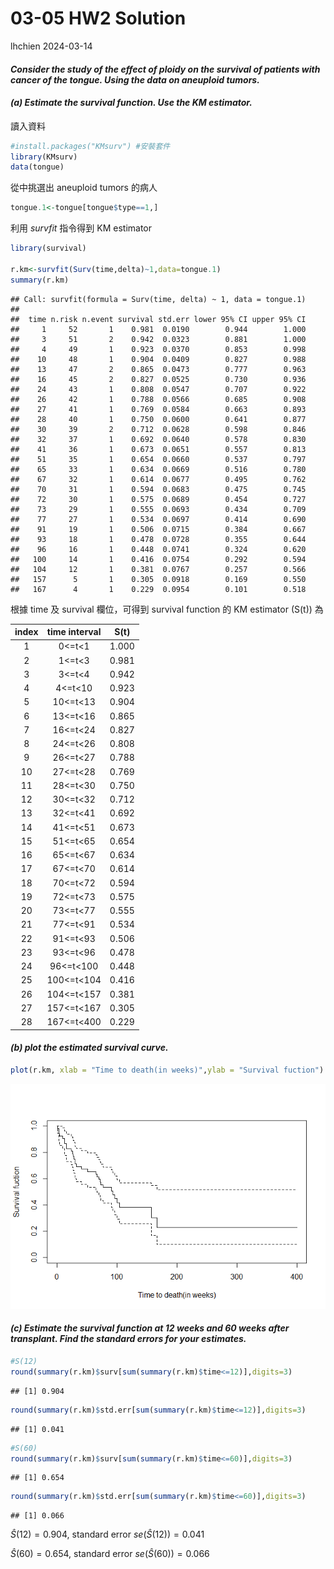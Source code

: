 03-05 HW2 Solution
================
lhchien
2024-03-14

#### *Consider the study of the effect of ploidy on the survival of patients with cancer of the tongue. Using the data on aneuploid tumors.*

#### *(a) Estimate the survival function. Use the KM estimator.*

讀入資料

``` r
#install.packages("KMsurv") #安裝套件
library(KMsurv)
data(tongue)
```

從中挑選出 aneuploid tumors 的病人

``` r
tongue.1<-tongue[tongue$type==1,]
```

利用 *survfit* 指令得到 KM estimator

``` r
library(survival)

r.km<-survfit(Surv(time,delta)~1,data=tongue.1)
summary(r.km)
```

    ## Call: survfit(formula = Surv(time, delta) ~ 1, data = tongue.1)
    ## 
    ##  time n.risk n.event survival std.err lower 95% CI upper 95% CI
    ##     1     52       1    0.981  0.0190        0.944        1.000
    ##     3     51       2    0.942  0.0323        0.881        1.000
    ##     4     49       1    0.923  0.0370        0.853        0.998
    ##    10     48       1    0.904  0.0409        0.827        0.988
    ##    13     47       2    0.865  0.0473        0.777        0.963
    ##    16     45       2    0.827  0.0525        0.730        0.936
    ##    24     43       1    0.808  0.0547        0.707        0.922
    ##    26     42       1    0.788  0.0566        0.685        0.908
    ##    27     41       1    0.769  0.0584        0.663        0.893
    ##    28     40       1    0.750  0.0600        0.641        0.877
    ##    30     39       2    0.712  0.0628        0.598        0.846
    ##    32     37       1    0.692  0.0640        0.578        0.830
    ##    41     36       1    0.673  0.0651        0.557        0.813
    ##    51     35       1    0.654  0.0660        0.537        0.797
    ##    65     33       1    0.634  0.0669        0.516        0.780
    ##    67     32       1    0.614  0.0677        0.495        0.762
    ##    70     31       1    0.594  0.0683        0.475        0.745
    ##    72     30       1    0.575  0.0689        0.454        0.727
    ##    73     29       1    0.555  0.0693        0.434        0.709
    ##    77     27       1    0.534  0.0697        0.414        0.690
    ##    91     19       1    0.506  0.0715        0.384        0.667
    ##    93     18       1    0.478  0.0728        0.355        0.644
    ##    96     16       1    0.448  0.0741        0.324        0.620
    ##   100     14       1    0.416  0.0754        0.292        0.594
    ##   104     12       1    0.381  0.0767        0.257        0.566
    ##   157      5       1    0.305  0.0918        0.169        0.550
    ##   167      4       1    0.229  0.0954        0.101        0.518

根據 time 及 survival 欄位，可得到 survival function 的 KM estimator
(S(t)) 為

| index | time interval | S(t)  |
|:-----:|:-------------:|:-----:|
|   1   |   0\<=t\<1    | 1.000 |
|   2   |   1\<=t\<3    | 0.981 |
|   3   |   3\<=t\<4    | 0.942 |
|   4   |   4\<=t\<10   | 0.923 |
|   5   |  10\<=t\<13   | 0.904 |
|   6   |  13\<=t\<16   | 0.865 |
|   7   |  16\<=t\<24   | 0.827 |
|   8   |  24\<=t\<26   | 0.808 |
|   9   |  26\<=t\<27   | 0.788 |
|  10   |  27\<=t\<28   | 0.769 |
|  11   |  28\<=t\<30   | 0.750 |
|  12   |  30\<=t\<32   | 0.712 |
|  13   |  32\<=t\<41   | 0.692 |
|  14   |  41\<=t\<51   | 0.673 |
|  15   |  51\<=t\<65   | 0.654 |
|  16   |  65\<=t\<67   | 0.634 |
|  17   |  67\<=t\<70   | 0.614 |
|  18   |  70\<=t\<72   | 0.594 |
|  19   |  72\<=t\<73   | 0.575 |
|  20   |  73\<=t\<77   | 0.555 |
|  21   |  77\<=t\<91   | 0.534 |
|  22   |  91\<=t\<93   | 0.506 |
|  23   |  93\<=t\<96   | 0.478 |
|  24   |  96\<=t\<100  | 0.448 |
|  25   | 100\<=t\<104  | 0.416 |
|  26   | 104\<=t\<157  | 0.381 |
|  27   | 157\<=t\<167  | 0.305 |
|  28   | 167\<=t\<400  | 0.229 |

#### *(b) plot the estimated survival curve.*

``` r
plot(r.km, xlab = "Time to death(in weeks)",ylab = "Survival fuction")
```

![](03-05HW2_files/figure-gfm/unnamed-chunk-5-1.png)<!-- -->

#### *(c) Estimate the survival function at 12 weeks and 60 weeks after transplant. Find the standard errors for your estimates.*

``` r
#S(12)
round(summary(r.km)$surv[sum(summary(r.km)$time<=12)],digits=3)
```

    ## [1] 0.904

``` r
round(summary(r.km)$std.err[sum(summary(r.km)$time<=12)],digits=3)
```

    ## [1] 0.041

``` r
#S(60)
round(summary(r.km)$surv[sum(summary(r.km)$time<=60)],digits=3)
```

    ## [1] 0.654

``` r
round(summary(r.km)$std.err[sum(summary(r.km)$time<=60)],digits=3)
```

    ## [1] 0.066

$\hat{S}(12) = 0.904$, standard error $se(\hat{S}(12)) = 0.041$

$\hat{S}(60) = 0.654$, standard error $se(\hat{S}(60)) = 0.066$
